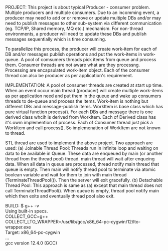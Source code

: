 PROJECT:
  This project is about typical Producer - consumer problem. Multiple producers
  and multiple consumers. Due to an incomming event, a producer may need to add or
  or remove or update multiple DBs and/or may need to publish messages to other
  sub-system via different communication (eg. TCP/IP, Shared memory, MQ etc.)
  mechanism. For non-thread environments, a producer will need to update these
  DBs and publish messages sequentially which is time consuming.

  To parallelize this process, the producer will create work-item for each of
  DB and/or messages publish operations and put the work-items in work-queue.
  A pool of comsumers threads pick items from queue and process them. Consumer
  threads are not aware what are they processng. Processing are encapsulated
  work-item object. Each of the consumer thread can also be producer as per
  application's requirement.

IMPLEMENTATION:
   A pool of consumer threads are created at start up time. When an event occur
   main thread (producer) will create multiple work-items as per application
   need and put them in the queue and wake up consumers threads to de-queue
   and process the items.
   Work-item is nothing but different DBs and message-publish items.
   WorkItem is base class which has pure virtual function process().
   For each DBs and message there is one derived class whcih is derived from
   WorkItem. Each of Derived class has it's owm implemention of process.
   Each of Consumer thread just pick a WorkItem and call process(). So
   implemenation of WorkItem are not known to thread.

   STL thread are used to implement the above project. Two approach are
   used:
   (a) Joinable Thread Pool: Threads run in infinite loop and waiting on
       data to be available in Queue. These data are enqueued by main (or another thread from
       the thread pool) thread. main thread will wait after enqueing data. When all data
       in queue are processed, thread notify main thread that queue is empty. Then
       main will notify thread pool to terminate via atomic boolean
       variable and wait for them to join with main thread (TerminateThreadPool()). Then
       the server will exit gracefully.
    (b) Detachable Thread Pool: This approach is same as (a) except that
        main thread does not call TerminateThreadPool(). When queue is
        empty, thread pool notify main which then exits and eventually
        thread pool also exit.


BUILD:
$ g++ -v  
Using built-in specs.  
COLLECT_GCC=g++  
COLLECT_LTO_WRAPPER=/usr/lib/gcc/x86_64-pc-cygwin/12/lto-wrapper.exe  
Target: x86_64-pc-cygwin  
...  
gcc version 12.4.0 (GCC)  
